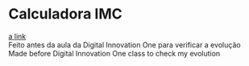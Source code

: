 # Calculadora IMC
[a link](https://github.com/rosante/CalculadoraIMC1/CalculadoraIMC.apk)  
Feito antes da aula da Digital Innovation One para verificar a evolução  
Made before Digital Innovation One class to check my evolution
